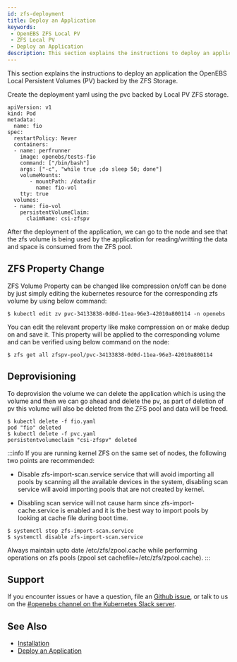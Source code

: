 ```yaml
---
id: zfs-deployment
title: Deploy an Application
keywords:
 - OpenEBS ZFS Local PV
 - ZFS Local PV
 - Deploy an Application
description: This section explains the instructions to deploy an application the OpenEBS Local Persistent Volumes (PV) backed by the ZFS Storage.
---
```


This section explains the instructions to deploy an application the OpenEBS Local Persistent Volumes (PV) backed by the ZFS Storage.

Create the deployment yaml using the pvc backed by Local PV ZFS storage.

```
apiVersion: v1
kind: Pod
metadata:
  name: fio
spec:
  restartPolicy: Never
  containers:
  - name: perfrunner
    image: openebs/tests-fio
    command: ["/bin/bash"]
    args: ["-c", "while true ;do sleep 50; done"]
    volumeMounts:
       - mountPath: /datadir
         name: fio-vol
    tty: true
  volumes:
  - name: fio-vol
    persistentVolumeClaim:
      claimName: csi-zfspv
```

After the deployment of the application, we can go to the node and see that the zfs volume is being used by the application for reading/writting the data and space is consumed from the ZFS pool.

## ZFS Property Change

ZFS Volume Property can be changed like compression on/off can be done by just simply editing the kubernetes resource for the corresponding zfs volume by using below command:

```
$ kubectl edit zv pvc-34133838-0d0d-11ea-96e3-42010a800114 -n openebs
```
You can edit the relevant property like make compression on or make dedup on and save it. This property will be applied to the corresponding volume and can be verified using below command on the node:

```
$ zfs get all zfspv-pool/pvc-34133838-0d0d-11ea-96e3-42010a800114
```

## Deprovisioning

To deprovision the volume we can delete the application which is using the volume and then we can go ahead and delete the pv, as part of deletion of pv this volume will also be deleted from the ZFS pool and data will be freed.

```
$ kubectl delete -f fio.yaml
pod "fio" deleted
$ kubectl delete -f pvc.yaml
persistentvolumeclaim "csi-zfspv" deleted
```

:::info
If you are running kernel ZFS on the same set of nodes, the following two points are recommended:

- Disable zfs-import-scan.service service that will avoid importing all pools by scanning all the available devices in the system, disabling scan service will avoid importing pools that are not created by kernel.

- Disabling scan service will not cause harm since zfs-import-cache.service is enabled and it is the best way to import pools by looking at cache file during boot time.

```
$ systemctl stop zfs-import-scan.service
$ systemctl disable zfs-import-scan.service
```

Always maintain upto date /etc/zfs/zpool.cache while performing operations on zfs pools (zpool set cachefile=/etc/zfs/zpool.cache).
:::

## Support

If you encounter issues or have a question, file an [Github issue](https://github.com/openebs/openebs/issues/new), or talk to us on the [#openebs channel on the Kubernetes Slack server](https://kubernetes.slack.com/messages/openebs/).

## See Also

- [Installation](../../../quickstart-guide/installation.md)
- [Deploy an Application](../../../quickstart-guide/deploy-a-test-application.md)
